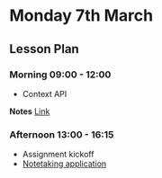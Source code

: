 # Monday 7th March

## Lesson Plan

### Morning 09:00 - 12:00

+ Context API

**Notes** [Link](./07%20March%20Notes.md)

### Afternoon 13:00 - 16:15

+ Assignment kickoff
+ [Notetaking application](https://github.com/FrancoSpeziali/react-notetaking-app)
